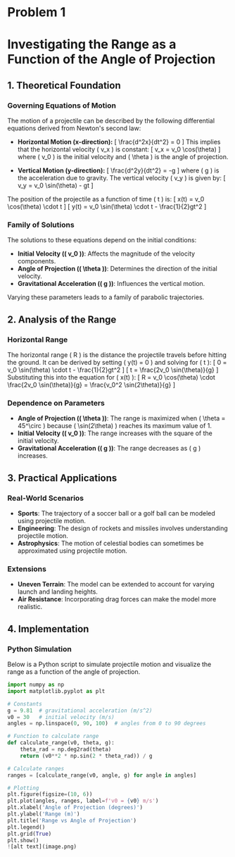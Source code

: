 # Problem 1
# Investigating the Range as a Function of the Angle of Projection

## 1. Theoretical Foundation

### Governing Equations of Motion

The motion of a projectile can be described by the following differential equations derived from Newton's second law:

- **Horizontal Motion (x-direction):**
  \[
  \frac{d^2x}{dt^2} = 0
  \]
  This implies that the horizontal velocity \( v_x \) is constant:
  \[
  v_x = v_0 \cos(\theta)
  \]
  where \( v_0 \) is the initial velocity and \( \theta \) is the angle of projection.

- **Vertical Motion (y-direction):**
  \[
  \frac{d^2y}{dt^2} = -g
  \]
  where \( g \) is the acceleration due to gravity. The vertical velocity \( v_y \) is given by:
  \[
  v_y = v_0 \sin(\theta) - gt
  \]

The position of the projectile as a function of time \( t \) is:
\[
x(t) = v_0 \cos(\theta) \cdot t
\]
\[
y(t) = v_0 \sin(\theta) \cdot t - \frac{1}{2}gt^2
\]

### Family of Solutions

The solutions to these equations depend on the initial conditions:
- **Initial Velocity (\( v_0 \))**: Affects the magnitude of the velocity components.
- **Angle of Projection (\( \theta \))**: Determines the direction of the initial velocity.
- **Gravitational Acceleration (\( g \))**: Influences the vertical motion.

Varying these parameters leads to a family of parabolic trajectories.

## 2. Analysis of the Range

### Horizontal Range

The horizontal range \( R \) is the distance the projectile travels before hitting the ground. It can be derived by setting \( y(t) = 0 \) and solving for \( t \):
\[
0 = v_0 \sin(\theta) \cdot t - \frac{1}{2}gt^2
\]
\[
t = \frac{2v_0 \sin(\theta)}{g}
\]
Substituting this into the equation for \( x(t) \):
\[
R = v_0 \cos(\theta) \cdot \frac{2v_0 \sin(\theta)}{g} = \frac{v_0^2 \sin(2\theta)}{g}
\]

### Dependence on Parameters

- **Angle of Projection (\( \theta \))**: The range is maximized when \( \theta = 45^\circ \) because \( \sin(2\theta) \) reaches its maximum value of 1.
- **Initial Velocity (\( v_0 \))**: The range increases with the square of the initial velocity.
- **Gravitational Acceleration (\( g \))**: The range decreases as \( g \) increases.

## 3. Practical Applications

### Real-World Scenarios

- **Sports**: The trajectory of a soccer ball or a golf ball can be modeled using projectile motion.
- **Engineering**: The design of rockets and missiles involves understanding projectile motion.
- **Astrophysics**: The motion of celestial bodies can sometimes be approximated using projectile motion.

### Extensions

- **Uneven Terrain**: The model can be extended to account for varying launch and landing heights.
- **Air Resistance**: Incorporating drag forces can make the model more realistic.

## 4. Implementation

### Python Simulation

Below is a Python script to simulate projectile motion and visualize the range as a function of the angle of projection.

```python
import numpy as np
import matplotlib.pyplot as plt

# Constants
g = 9.81  # gravitational acceleration (m/s^2)
v0 = 30   # initial velocity (m/s)
angles = np.linspace(0, 90, 100)  # angles from 0 to 90 degrees

# Function to calculate range
def calculate_range(v0, theta, g):
    theta_rad = np.deg2rad(theta)
    return (v0**2 * np.sin(2 * theta_rad)) / g

# Calculate ranges
ranges = [calculate_range(v0, angle, g) for angle in angles]

# Plotting
plt.figure(figsize=(10, 6))
plt.plot(angles, ranges, label=f'v0 = {v0} m/s')
plt.xlabel('Angle of Projection (degrees)')
plt.ylabel('Range (m)')
plt.title('Range vs Angle of Projection')
plt.legend()
plt.grid(True)
plt.show()
![alt text](image.png)